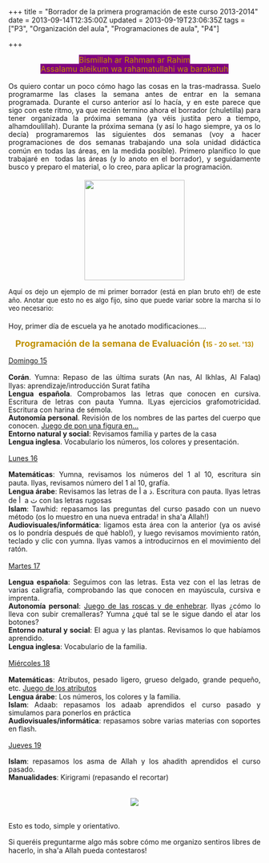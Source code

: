 +++
title = "Borrador de la primera programación de este curso 2013-2014"
date = 2013-09-14T12:35:00Z
updated = 2013-09-19T23:06:35Z
tags = ["P3", "Organización del aula", "Programaciones de aula", "P4"]

+++

<div dir="ltr" style="text-align: left;" trbidi="on"><div class="MsoNormal" style="text-align: center;"><span style="background-color: purple; font-size: 12pt; line-height: 115%;"><span style="color: #bf9000; font-family: inherit;">Bismillah ar Rahman ar Rahim</span></span></div><div class="MsoNormal" style="text-align: center;"><span style="background-color: purple; font-size: 12pt; line-height: 115%;"><span style="color: #bf9000; font-family: inherit;">Assalamu aleikum wa rahamatullahi wa barakatuh</span></span></div><div class="MsoNormal" style="text-align: center;"><br /></div><div class="MsoNormal" style="text-align: justify;"><span style="font-family: inherit; line-height: 115%;">Os quiero contar un poco cómo hago las cosas en la tras-madrassa. Suelo programarme las clases la semana antes de entrar en la semana programada. Durante el curso anterior así lo hacía, y en este parece que sigo con este ritmo, ya que recién termino ahora el borrador (chuletilla) para tener organizada la próxima semana (ya véis justita pero a tiempo, alhamdoulillah). Durante la próxima semana (y así lo hago siempre, ya os lo decía) programaremos las siguientes dos semanas (voy a hacer programaciones de dos semanas trabajando una sola unidad didáctica común en todas las áreas, en la medida posible). Primero planifico lo que trabajaré en &nbsp;todas las áreas (y lo anoto en el borrador), y seguidamente busco y preparo el material, o lo creo, para aplicar la programación.</span></div><div class="MsoNormal" style="text-align: justify;"><span style="font-size: 12pt; line-height: 115%;"><span style="font-family: inherit;"><br /></span></span></div><div class="separator" style="clear: both; text-align: center;"><a href="http://1.bp.blogspot.com/-pYIbyoecUuE/UjQ7k69B8VI/AAAAAAAAFwE/Lpl1-uYZog8/s1600/libreta2.png" imageanchor="1" style="margin-left: 1em; margin-right: 1em;"><img border="0" height="200" src="http://1.bp.blogspot.com/-pYIbyoecUuE/UjQ7k69B8VI/AAAAAAAAFwE/Lpl1-uYZog8/s200/libreta2.png" width="200" /></a></div><div class="MsoNormal" style="text-align: justify;"><span style="font-family: inherit; line-height: 115%;"><br /></span></div><div class="MsoNormal" style="text-align: justify;"><span style="font-family: inherit;"><span style="font-size: small;"><span style="line-height: 115%;">Aquí os dejo un ejemplo de mi primer borrador (está en plan bruto eh!) de este año. Anotar que esto no es algo fijo,&nbsp;</span></span><span style="line-height: 18.18181800842285px;">sino</span><span style="font-size: small;"><span style="line-height: 115%;">&nbsp;que puede variar sobre la marcha si lo veo necesario:</span></span></span></div><div class="MsoNormal" style="text-align: justify;"><span style="font-size: 12pt; line-height: 115%;"><span style="font-family: inherit;"><br /></span></span><span style="line-height: 18.18181800842285px;">Hoy, primer día de escuela ya he anotado modificaciones....</span><br /><span style="line-height: 18.18181800842285px;"><br /></span></div><div class="MsoNormal" style="text-align: center;"><span style="color: #bf9000; font-family: inherit;"><span style="line-height: 115%;"><b><span style="font-size: large;">Programación de la semana de Evaluación (</span><span style="font-size: small;">15 - 20 set. '13</span></b></span><b style="line-height: 115%;"><span style="font-size: small;">)</span></b></span></div><div class="MsoNormal" style="text-align: center;"><br /></div><div class="MsoNormal" style="text-align: justify;"><span style="font-family: inherit; line-height: 115%;"><u>Domingo 15</u><span style="font-size: small;"><o:p></o:p></span></span></div><div class="MsoNormal" style="text-align: justify;"><span style="font-family: inherit;"><br /></span></div><div class="MsoNormal" style="text-align: justify;"><span style="font-family: inherit; line-height: 115%;"><b>Corán</b>. Yumna: Repaso de las última surats (An nas, Al Ikhlas, Al Falaq) Ilyas: aprendizaje/introducción Surat fatiha<o:p></o:p></span></div><div class="MsoNormal" style="text-align: justify;"><span style="font-family: inherit; line-height: 115%;"><b>Lengua española</b>. Comprobamos las letras que conocen en cursiva. Escritura de letras con pauta Yumna. ILyas ejercicios grafomotricidad. Escritura con harina de sémola.<o:p></o:p></span></div><div class="MsoNormal" style="text-align: justify;"><span style="font-family: inherit; line-height: 115%;"><b>Autonomía personal</b>. Revisión de los nombres de las partes del cuerpo que conocen. <a href="http://almadrassadenoura.blogspot.com/2012/10/pon-un-pez-en.html">Juego de pon una figura en...</a><o:p></o:p></span></div><div class="MsoNormal" style="text-align: justify;"><span style="font-family: inherit; line-height: 115%;"><b>Entorno natural y social</b>: Revisamos familia y partes de la casa<o:p></o:p></span></div><div class="MsoNormal" style="text-align: justify;"><span style="font-family: inherit; line-height: 115%;"><b>Lengua inglesa</b>. Vocabulario los números, los colores y presentación.<o:p></o:p></span></div><div class="MsoNormal" style="text-align: justify;"><span style="font-family: inherit;"><br /></span></div><div class="MsoNormal" style="text-align: justify;"><span style="font-family: inherit; line-height: 115%;"><u>Lunes 16</u><o:p></o:p></span></div><div class="MsoNormal" style="text-align: justify;"><span style="font-family: inherit; line-height: 115%;"><u><br /></u></span></div><div class="MsoNormal" style="text-align: justify;"><span style="font-family: inherit; line-height: 115%;"><b>Matemáticas</b>: Yumna, revisamos los números del 1 al 10, escritura sin pauta. Ilyas, revisamos número del 1 al 10, grafía.&nbsp;<o:p></o:p></span></div><div class="MsoNormal" style="text-align: justify;"><span style="font-family: inherit;"><span style="line-height: 115%;"><b>Lengua árabe</b>: Revisamos las letras de </span><span style="line-height: 18.18181800842285px;">أ a ذ</span><span style="line-height: 115%;">. Escritura con pauta. Ilyas letras de&nbsp;</span><span style="line-height: 18.18181800842285px;">أ &nbsp;a ث con las letras rugosas</span></span></div><div class="MsoNormal" style="text-align: justify;"><span style="font-family: inherit; line-height: 115%;"><b>Islam</b>: Tawhid: repasamos las preguntas del curso pasado con un nuevo método (os lo muestro en una nueva entrada! in sha'a Allah!)<o:p></o:p></span></div><div class="MsoNormal" style="text-align: justify;"><span style="font-family: inherit; line-height: 115%;"><b>Audiovisuales/informática</b>: ligamos esta área con la anterior (ya os avisé os lo pondría después de qué hablo!), y luego revisamos movimiento ratón, teclado y clic con yumna. Ilyas vamos a introducirnos en el movimiento del ratón.&nbsp;<o:p></o:p></span></div><div class="MsoNormal" style="text-align: justify;"><span style="font-family: inherit;"><br /></span></div><div class="MsoNormal" style="text-align: justify;"><span style="font-family: inherit; line-height: 115%;"><u>Martes 17</u><o:p></o:p></span><br /><span style="font-family: inherit; line-height: 115%;"><u><br /></u></span></div><div class="MsoNormal" style="text-align: justify;"><span style="font-family: inherit; line-height: 115%;"><b>Lengua española</b>: Seguimos con las letras. Esta vez con el las letras de varias caligrafía, comprobando las que conocen en mayúscula, cursiva e imprenta.<o:p></o:p></span></div><div class="MsoNormal" style="text-align: justify;"><span style="font-family: inherit; line-height: 115%;"><b>Autonomía personal</b>: <a href="http://almadrassadenoura.blogspot.com/2013/09/enhebrar-y-enroscar.html">Juego de las roscas y de enhebrar</a>. Ilyas ¿cómo lo lleva con subir cremalleras? Yumna ¿qué tal se le sigue dando el atar los botones?<o:p></o:p></span></div><div class="MsoNormal" style="text-align: justify;"><span style="font-family: inherit; line-height: 115%;"><b>Entorno natural y social</b>: El agua y las plantas. Revisamos lo que habíamos aprendido.<o:p></o:p></span></div><div class="MsoNormal" style="text-align: justify;"><span style="font-family: inherit; line-height: 115%;"><b>Lengua inglesa</b>: Vocabulario de la familia.<o:p></o:p></span></div><div class="MsoNormal" style="text-align: justify;"><span style="font-family: inherit;"><br /></span></div><div class="MsoNormal" style="text-align: justify;"><span style="font-family: inherit; line-height: 115%;"><u>Miércoles 18</u><o:p></o:p></span></div><div class="MsoNormal" style="text-align: justify;"><span style="font-family: inherit;"><br /></span></div><div class="MsoNormal" style="text-align: justify;"><span style="font-family: inherit;"><span style="line-height: 115%;"><b>Matemáticas</b>: Atributos, pesado ligero, grueso delgado, grande pequeño, etc.&nbsp;<o:p></o:p></span><span style="line-height: 18.18181800842285px;"><a href="http://almadrassadenoura.blogspot.com/2013/09/aprendo-y-juego-con-atributos.html">Juego de los atributos </a></span></span></div><div class="MsoNormal" style="text-align: justify;"><span style="font-family: inherit; line-height: 115%;"><b>Lengua árabe</b>: Los números, los colores y la familia.<o:p></o:p></span></div><div class="MsoNormal" style="text-align: justify;"><span style="font-family: inherit; line-height: 115%;"><b>Islam</b>: Adaab: repasamos los adaab aprendidos el curso pasado y simulamos para ponerlos en práctica<o:p></o:p></span></div><div class="MsoNormal" style="text-align: justify;"><span style="font-family: inherit; line-height: 115%;"><b>Audiovisuales/informática</b>: repasamos sobre varias materias con soportes en flash.<o:p></o:p></span></div><div class="MsoNormal" style="text-align: justify;"><span style="font-family: inherit; line-height: 115%;"><br /></span></div><div class="MsoNormal" style="text-align: justify;"><span style="font-family: inherit; line-height: 115%;"><u>Jueves 19</u></span></div><div class="MsoNormal" style="text-align: justify;"><span style="font-family: inherit; line-height: 115%;"><u><br /></u></span></div><div class="MsoNormal" style="text-align: justify;"><span style="font-family: inherit; line-height: 115%;"><b>Islam</b>: repasamos los asma de Allah y los ahadith aprendidos el curso pasado.<o:p></o:p></span></div><b style="font-family: inherit; line-height: 115%; text-align: justify;">Manualidades</b><span style="font-family: inherit; line-height: 115%; text-align: justify;">: Kirigrami (repasando el recortar)</span><br /><span style="font-family: inherit; line-height: 115%; text-align: justify;"><br /></span><br /><div class="MsoNormal" style="text-align: justify;"><div class="separator" style="clear: both; text-align: center;"><a href="http://4.bp.blogspot.com/-c2HwRBbBJk0/UjRP9mxeDOI/AAAAAAAAFwc/Q6rBT1oWmYM/s1600/laziz1.png" imageanchor="1" style="margin-left: 1em; margin-right: 1em;"><img border="0" src="http://4.bp.blogspot.com/-c2HwRBbBJk0/UjRP9mxeDOI/AAAAAAAAFwc/Q6rBT1oWmYM/s1600/laziz1.png" /></a></div><span style="font-family: inherit; line-height: 115%;"><br /></span></div><div class="MsoNormal" style="text-align: justify;"><span style="font-family: inherit; line-height: 115%;"><br /></span><span style="font-family: inherit; line-height: 115%;">Esto es todo, simple y orientativo.</span></div><div class="MsoNormal" style="text-align: justify;"><span style="font-family: inherit; line-height: 115%;"><br /></span></div><div class="MsoNormal" style="text-align: justify;"><span style="font-family: inherit; line-height: 115%;">Si queréis preguntarme algo más sobre cómo me organizo sentiros libres de hacerlo, in sha'a Allah pueda contestaros!</span></div></div>
